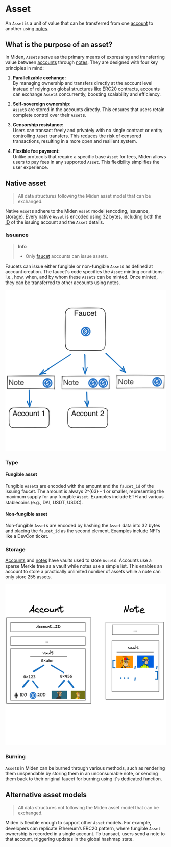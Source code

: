 # Asset

An `Asset` is a unit of value that can be transferred from one [account](account.md) to another using [notes](note.md).

## What is the purpose of an asset?

In Miden, `Asset`s serve as the primary means of expressing and transferring value between [accounts](account.md) through [notes](note.md). They are designed with four key principles in mind:

1. **Parallelizable exchange:**  
    By managing ownership and transfers directly at the account level instead of relying on global structures like ERC20 contracts, accounts can exchange `Asset`s concurrently, boosting scalability and efficiency.

2. **Self-sovereign ownership:**  
   `Asset`s are stored in the accounts directly. This ensures that users retain complete control over their `Asset`s.

3. **Censorship resistance:**  
   Users can transact freely and privately with no single contract or entity controlling `Asset` transfers. This reduces the risk of censored transactions, resulting in a more open and resilient system.

4. **Flexible fee payment:**  
   Unlike protocols that require a specific base `Asset` for fees, Miden allows users to pay fees in any supported `Asset`. This flexibility simplifies the user experience.

## Native asset

> All data structures following the Miden asset model that can be exchanged.

Native `Asset`s adhere to the Miden `Asset` model (encoding, issuance, storage). Every native `Asset` is encoded using 32 bytes, including both the [ID](account.md#id) of the issuing account and the `Asset` details.

### Issuance

> **Info**
> - Only [faucet](account.md#account-type) accounts can issue assets.

Faucets can issue either fungible or non-fungible `Asset`s as defined at account creation. The faucet's code specifies the `Asset` minting conditions: i.e., how, when, and by whom these `Asset`s can be minted. Once minted, they can be transferred to other accounts using notes.

![Architecture core concepts](img/asset/asset-issuance.png)

### Type

#### Fungible asset

Fungible `Asset`s are encoded with the amount and the `faucet_id` of the issuing faucet. The amount is always 2^{63} - 1 or smaller, representing the maximum supply for any fungible `Asset`. Examples include ETH and various stablecoins (e.g., DAI, USDT, USDC).

#### Non-fungible asset

Non-fungible `Asset`s are encoded by hashing the `Asset` data into 32 bytes and placing the `faucet_id` as the second element. Examples include NFTs like a DevCon ticket.

### Storage

[Accounts](account.md) and [notes](note.md) have vaults used to store `Asset`s. Accounts use a sparse Merkle tree as a vault while notes use a simple list. This enables an account to store a practically unlimited number of assets while a note can only store 255 assets.

![Architecture core concepts](img/asset/asset-storage.png)

### Burning

`Asset`s in Miden can be burned through various methods, such as rendering them unspendable by storing them in an unconsumable note, or sending them back to their original faucet for burning using it's dedicated function.

## Alternative asset models

> All data structures not following the Miden asset model that can be exchanged.

Miden is flexible enough to support other `Asset` models. For example, developers can replicate Ethereum’s ERC20 pattern, where fungible `Asset` ownership is recorded in a single account. To transact, users send a note to that account, triggering updates in the global hashmap state.

